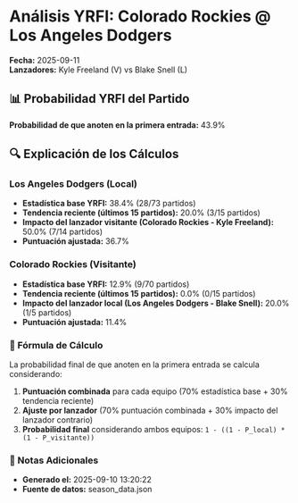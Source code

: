 # Análisis YRFI: Colorado Rockies @ Los Angeles Dodgers

**Fecha:** 2025-09-11  
**Lanzadores:** Kyle Freeland (V) vs Blake Snell (L)

## 📊 Probabilidad YRFI del Partido

**Probabilidad de que anoten en la primera entrada:** 43.9%

## 🔍 Explicación de los Cálculos

### Los Angeles Dodgers (Local)
- **Estadística base YRFI:** 38.4% (28/73 partidos)
- **Tendencia reciente (últimos 15 partidos):** 20.0% (3/15 partidos)
- **Impacto del lanzador visitante (Colorado Rockies - Kyle Freeland):** 50.0% (7/14 partidos)
- **Puntuación ajustada:** 36.7%

### Colorado Rockies (Visitante)
- **Estadística base YRFI:** 12.9% (9/70 partidos)
- **Tendencia reciente (últimos 15 partidos):** 0.0% (0/15 partidos)
- **Impacto del lanzador local (Los Angeles Dodgers - Blake Snell):** 20.0% (1/5 partidos)
- **Puntuación ajustada:** 11.4%

### 📝 Fórmula de Cálculo

La probabilidad final de que anoten en la primera entrada se calcula considerando:
1. **Puntuación combinada** para cada equipo (70% estadística base + 30% tendencia reciente)
2. **Ajuste por lanzador** (70% puntuación combinada + 30% impacto del lanzador contrario)
3. **Probabilidad final** considerando ambos equipos: `1 - ((1 - P_local) * (1 - P_visitante))`

### 📌 Notas Adicionales

- **Generado el:** 2025-09-10 13:20:22
- **Fuente de datos:** season_data.json
